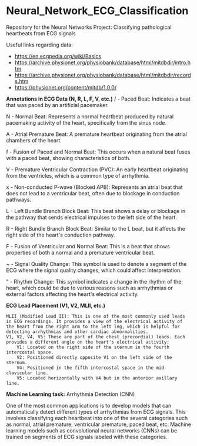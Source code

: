 # Neural_Network_ECG_Classification
Repository for the Neural Networks Project: Classifying pathological heartbeats from ECG signals

Useful links regarding data:
- https://en.ecgpedia.org/wiki/Basics
- https://archive.physionet.org/physiobank/database/html/mitdbdir/intro.htm
- https://archive.physionet.org/physiobank/database/html/mitdbdir/records.htm
- https://physionet.org/content/mitdb/1.0.0/


**Annotations in ECG Data (N, R, L, F, V, etc.)**
/ - Paced Beat: Indicates a beat that was paced by an artificial pacemaker.

N - Normal Beat: Represents a normal heartbeat produced by natural pacemaking activity of the heart, specifically from the sinus node.

A - Atrial Premature Beat: A premature heartbeat originating from the atrial chambers of the heart.

f - Fusion of Paced and Normal Beat: This occurs when a natural beat fuses with a paced beat, showing characteristics of both.

V - Premature Ventricular Contraction (PVC): An early heartbeat originating from the ventricles, which is a common type of arrhythmia.

x - Non-conducted P-wave (Blocked APB): Represents an atrial beat that does not lead to a ventricular beat, often due to blockage in conduction pathways.

L - Left Bundle Branch Block Beat: This beat shows a delay or blockage in the pathway that sends electrical impulses to the left side of the heart.

R - Right Bundle Branch Block Beat: Similar to the L beat, but it affects the right side of the heart's conduction pathway.

F - Fusion of Ventricular and Normal Beat: This is a beat that shows properties of both a normal and a premature ventricular beat.

~ - Signal Quality Change: This symbol is used to denote a segment of the ECG where the signal quality changes, which could affect interpretation.

" - Rhythm Change: This symbol indicates a change in the rhythm of the heart, which could be due to various reasons such as arrhythmias or external factors affecting the heart's electrical activity.




**ECG Lead Placement (V1, V2, MLII, etc.)**

    MLII (Modified Lead II): This is one of the most commonly used leads in ECG recordings. It provides a view of the electrical activity of the heart from the right arm to the left leg, which is helpful for detecting arrhythmias and other cardiac abnormalities.
    V1, V2, V4, V5: These are part of the chest (precordial) leads. Each provides a different angle on the heart's electrical activity:
        V1: Located on the right side of the sternum in the fourth intercostal space.
        V2: Positioned directly opposite V1 on the left side of the sternum.
        V4: Positioned in the fifth intercostal space in the mid-clavicular line.
        V5: Located horizontally with V4 but in the anterior axillary line.


**Machine Learning task:** Arrhythmia Detection (CNN)

One of the most common applications is to develop models that can automatically detect different types of arrhythmias from ECG signals. This involves classifying each heartbeat into one of the several categories such as normal, atrial premature, ventricular premature, paced beat, etc. Machine learning models such as convolutional neural networks (CNNs) can be trained on segments of ECG signals labeled with these categories.
